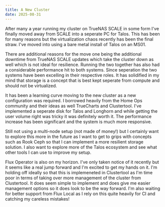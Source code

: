 ```yaml
---
title: A New Cluster
date: 2025-08-31
---
```

After many a year running my cluster on TrueNAS SCALE in some form I've finally moved away from SCALE into a seperate PC for Talos. This has been for many reasons but the virtualization chaos recently has been the final straw. I've moved into using a bare metal install of Talos on an MS01.

There are additional reasons for the move one being the additional downtime from TrueNAS SCALE updates which take the cluster down as well which is not ideal for resilience. Running the two together has also had a considerable performance hit to both systems. Since seperation the two systems have been excelling in their respective roles. It has solidified in my mind that storage is a concept that is best kept seperate from compute and should not be virtualized.

It has been a learning curve moving to the new cluster as a new configuration was required. I borrowed heavily from the Home Ops community and their ideas as well TrueCharts and Clustertool. I've implemented a seperate disk for Talos and Longhorn and while getting the user volume right was tricky it was definitely worth it. The performance increase has been significant and the system is much more responsive.

Still not using a multi-node setup (not made of money!) but I certainly want to explore this more in the future as I want to get to grips with concepts such as Rook Ceph so that I can implement a more resilient storage solution. I also want to explore more of the Talos ecosystem and see what other tools I can use to improve my setup.

Flux Operator is also on my horizon. I've only taken notice of it recently but it seems like a real jump forward and I'm excited to get my hands on it. I'm holding off ideally so that this is implemeneted in Clustertool as I'm time poor in terms of taking over more management of the cluster from Clustertool. It does seem simple to implement and does give me easier management options so it does look to be the way forward. I'm also waiting for better support from Flux Local as I rely on this quite heavily for CI and catching my careless mistakes!

